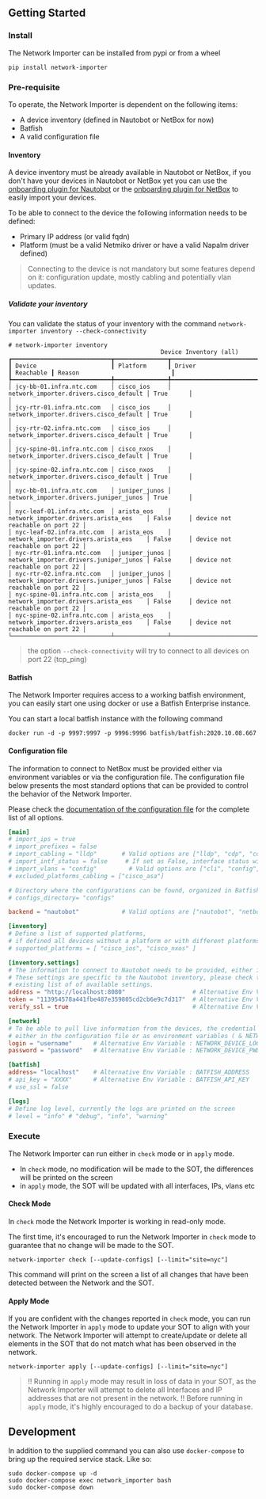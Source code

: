 
## Getting Started

### Install

The Network Importer can be installed from pypi or from a wheel

```
pip install network-importer
```

### Pre-requisite

To operate, the Network Importer is dependent on the following items:
- A device inventory (defined in Nautobot or NetBox for now)
- Batfish 
- A valid configuration file

#### Inventory

A device inventory must be already available in Nautobot or NetBox, if you don't have your devices in Nautobot or NetBox yet you can use the [onboarding plugin for Nautobot](https://github.com/nautobot/nautobot-plugin-device-onboarding) or the [onboarding plugin for NetBox](https://github.com/networktocode/ntc-netbox-plugin-onboarding/) to easily import your devices. 

To be able to connect to the device the following information needs to be defined:
- Primary IP address (or valid fqdn)
- Platform (must be a valid Netmiko driver or have a valid Napalm driver defined)

> Connecting to the device is not mandatory but some features depend on it: configuration update, mostly cabling and potentially vlan updates.

##### Validate your inventory

You can validate the status of your inventory with the command `network-importer inventory --check-connectivity`

```
# network-importer inventory
                                           Device Inventory (all)
┏━━━━━━━━━━━━━━━━━━━━━━━━━━━━┳━━━━━━━━━━━━━━━┳━━━━━━━━━━━━━━━━━━━━━━━━━━━━━━━━━━━━━━━━┳━━━━━━━━━━━┳━━━━━━━━━━━━━━━━━━━━━━━━━━━━━━━━━┓
┃ Device                     ┃ Platform      ┃ Driver                                 ┃ Reachable ┃ Reason                          ┃
┡━━━━━━━━━━━━━━━━━━━━━━━━━━━━╇━━━━━━━━━━━━━━━╇━━━━━━━━━━━━━━━━━━━━━━━━━━━━━━━━━━━━━━━━╇━━━━━━━━━━━╇━━━━━━━━━━━━━━━━━━━━━━━━━━━━━━━━━┩
│ jcy-bb-01.infra.ntc.com    │ cisco_ios     │ network_importer.drivers.cisco_default │ True      │                                 │
│ jcy-rtr-01.infra.ntc.com   │ cisco_ios     │ network_importer.drivers.cisco_default │ True      │                                 │
│ jcy-rtr-02.infra.ntc.com   │ cisco_ios     │ network_importer.drivers.cisco_default │ True      │                                 │
│ jcy-spine-01.infra.ntc.com │ cisco_nxos    │ network_importer.drivers.cisco_default │ True      │                                 │
│ jcy-spine-02.infra.ntc.com │ cisco_nxos    │ network_importer.drivers.cisco_default │ True      │                                 │
│ nyc-bb-01.infra.ntc.com    │ juniper_junos │ network_importer.drivers.juniper_junos │ True      │                                 │
│ nyc-leaf-01.infra.ntc.com  │ arista_eos    │ network_importer.drivers.arista_eos    │ False     │ device not reachable on port 22 │
│ nyc-leaf-02.infra.ntc.com  │ arista_eos    │ network_importer.drivers.arista_eos    │ False     │ device not reachable on port 22 │
│ nyc-rtr-01.infra.ntc.com   │ juniper_junos │ network_importer.drivers.juniper_junos │ False     │ device not reachable on port 22 │
│ nyc-rtr-02.infra.ntc.com   │ juniper_junos │ network_importer.drivers.juniper_junos │ False     │ device not reachable on port 22 │
│ nyc-spine-01.infra.ntc.com │ arista_eos    │ network_importer.drivers.arista_eos    │ False     │ device not reachable on port 22 │
│ nyc-spine-02.infra.ntc.com │ arista_eos    │ network_importer.drivers.arista_eos    │ False     │ device not reachable on port 22 │
└────────────────────────────┴───────────────┴────────────────────────────────────────┴───────────┴─────────────────────────────────┘
```

> the option `--check-connectivity` will try to connect to all devices on port 22 (tcp_ping)

#### Batfish

The Network Importer requires access to a working batfish environment, you can easily start one using docker or use a Batfish Enterprise instance.

You can start a local batfish instance with the following command 
```
docker run -d -p 9997:9997 -p 9996:9996 batfish/batfish:2020.10.08.667
```

#### Configuration file

The information to connect to NetBox must be provided either via environment variables or via the configuration file.
The configuration file below presents the most standard options that can be provided to control the behavior of the Network Importer. 

Please check the [documentation of the configuration file](configuration.md) for the complete list of all options.

```toml
[main]
# import_ips = true 
# import_prefixes = false
# import_cabling = "lldp"       # Valid options are ["lldp", "cdp", "config", false]
# import_intf_status = false     # If set as False, interface status will be ignored all together
# import_vlans = "config"         # Valid options are ["cli", "config", true, false]
# excluded_platforms_cabling = ["cisco_asa"]

# Directory where the configurations can be found, organized in Batfish format
# configs_directory= "configs"

backend = "nautobot"            # Valid options are ["nautobot", "netbox"]

[inventory]
# Define a list of supported platforms, 
# if defined all devices without a platform or with different platforms will be removed from the inventory
# supported_platforms = [ "cisco_ios", "cisco_nxos" ]

[inventory.settings]
# The information to connect to Nautobot needs to be provided, either in the config file or as environment variables
# These settings are specific to the Nautobot inventory, please check the documentation of your inventory for the 
# existing list of of available settings.
address = "http://localhost:8080"                   # Alternative Env Variable : NAUTOBOT_ADDRESS
token = "113954578a441fbe487e359805cd2cb6e9c7d317"  # Alternative Env Variable : NAUTOBOT_TOKEN
verify_ssl = true                                   # Alternative Env Variable : NAUTOBOT_VERIFY_SSL

[network]
# To be able to pull live information from the devices, the credential information needs to be provided
# either in the configuration file or as environment variables ( & NETWORK_DEVICE_PWD)
login = "username"      # Alternative Env Variable : NETWORK_DEVICE_LOGIN
password = "password"   # Alternative Env Variable : NETWORK_DEVICE_PWD

[batfish]
address= "localhost"    # Alternative Env Variable : BATFISH_ADDRESS
# api_key = "XXXX"      # Alternative Env Variable : BATFISH_API_KEY
# use_ssl = false

[logs]
# Define log level, currently the logs are printed on the screen
# level = "info" # "debug", "info", "warning"
```

### Execute

The Network Importer can run either in `check` mode or in `apply` mode. 
 - In `check` mode, no modification will be made to the SOT, the differences will be printed on the screen
 - in `apply` mode, the SOT will be updated with all interfaces, IPs, vlans etc

#### Check Mode

In `check` mode the Network Importer is working in read-only mode.

The first time, it's encouraged to run the Network Importer in `check` mode to guarantee that no change will be made to the SOT.

```
network-importer check [--update-configs] [--limit="site=nyc"]
```
This command will print on the screen a list of all changes that have been detected between the Network and the SOT.

#### Apply Mode

If you are confident with the changes reported in `check` mode, you can run the Network Importer in `apply` mode to update your SOT to align with your network. The Network Importer will attempt to create/update or delete all elements in the SOT that do not match what has been observed in the network.

```
network-importer apply [--update-configs] [--limit="site=nyc"]
```

> !! Running in `apply` mode may result in loss of data in your SOT, as the Network Importer will attempt to delete all Interfaces and IP addresses that are not present in the network. !!
> Before running in `apply` mode, it's highly encouraged to do a backup of your database.

## Development

In addition to the supplied command you can also use `docker-compose` to bring up the required service stack. Like so:
```
sudo docker-compose up -d
sudo docker-compose exec network_importer bash
sudo docker-compose down
```
